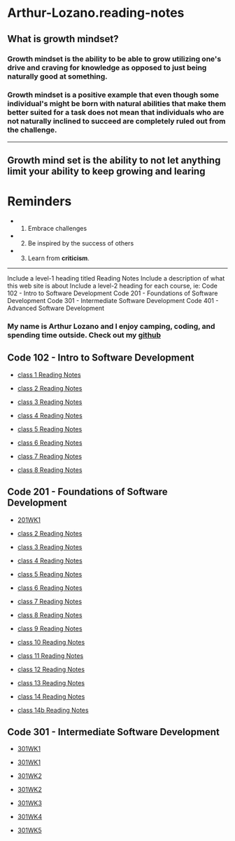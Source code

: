 # Arthur-Lozano.reading-notes
## What is growth mindset?
### Growth mindset is the ability to be able to grow utilizing one's drive and craving for knowledge as opposed to just being naturally good at something.
### Growth mindset is a positive example that even though some individual's might be born with natural abilities that make them better suited for a task does not mean that individuals who are not naturally inclined to succeed are completely ruled out from the challenge.  
---
## Growth mind set is the ability to **not** let anything limit your ability to keep growing and learing
# Reminders
* 1. Embrace challenges 
* 2. Be inspired by the success of others 
* 3. Learn from **criticism**.
---
Include a level-1 heading titled Reading Notes
Include a description of what this web site is about
Include a level-2 heading for each course, ie:
Code 102 - Intro to Software Development
Code 201 - Foundations of Software Development
Code 301 - Intermediate Software Development
Code 401 - Advanced Software Development

### My name is Arthur Lozano and I enjoy camping, coding, and spending time outside.  Check out my [github](https://github.com/Arthur-Lozano)


## Code 102 - Intro to Software Development

- [class 1 Reading Notes](class1.md)

- [class 2 Reading Notes](class2.md)

- [class 3 Reading Notes](class3.md)

- [class 4 Reading Notes](class4.md)

- [class 5 Reading Notes](class5.md)

- [class 6 Reading Notes](class6.md)

- [class 7 Reading Notes](class7.md)

- [class 8 Reading Notes](class8.md)

## Code 201 - Foundations of Software Development

- [201WK1](201class1.md)

- [class 2 Reading Notes](class-02.md)

- [class 3 Reading Notes](class-03.md)

- [class 4 Reading Notes](class-04.md)

- [class 5 Reading Notes](class-05.md)

- [class 6 Reading Notes](class-06.md)

- [class 7 Reading Notes](class-07.md)

- [class 8 Reading Notes](class-08.md)

- [class 9 Reading Notes](class-09.md)

- [class 10 Reading Notes](class-10.md)

- [class 11 Reading Notes](class-11.md)

- [class 12 Reading Notes](class-12.md)

- [class 13 Reading Notes](class-13.md)

- [class 14 Reading Notes](class-14.md)

- [class 14b Reading Notes](class-14b.md)

## Code 301 - Intermediate Software Development

- [301WK1](class-301-reading1.md)

- [301WK1](class-301-reading2.md)

- [301WK2](class-301-reading3.md)

- [301WK2](class-301-reading4.md)

- [301WK3](class-301-reading5.md)

- [301WK4](class-301-reading6.md)

- [301WK5](class-301-reading7.md)



























